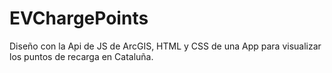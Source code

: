 # EVChargePoints
Diseño con la Api de JS de ArcGIS, HTML y CSS de una App para visualizar los puntos de recarga en Cataluña.
